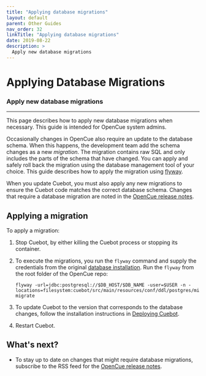 ```yaml
---
title: "Applying database migrations"
layout: default
parent: Other Guides
nav_order: 32
linkTitle: "Applying database migrations"
date: 2019-08-22
description: >
  Apply new database migrations
---
```


# Applying Database Migrations

### Apply new database migrations

---

This page describes how to apply new database migrations when necessary. This
guide is intended for OpenCue system admins.

Occasionally changes in OpenCue also require an update to the database schema.
When this happens, the development team add the schema changes as a new
*migration*. The migration contains raw SQL and only includes the parts of
the schema that have changed. You can apply and safely roll back the migration
using the database management tool of your choice. This guide describes how to
apply the migration using [flyway](https://flywaydb.org/).

When you update Cuebot, you must also apply any new migrations to ensure the
Cuebot code matches the correct database schema. Changes that require a
database migration are noted in the
[OpenCue release notes](https://www.opencue.io/blog/releases/).

## Applying a migration

To apply a migration:

1.  Stop Cuebot, by either killing the Cuebot process or stopping its
    container.

1.  To execute the migrations, you run the `flyway` command and supply the
    credentials from the original
    [database installation](/docs/getting-started/setting-up-the-database).
    Run the `flyway` from the root folder of the OpenCue repo:

    ```shell
    flyway -url=jdbc:postgresql://$DB_HOST/$DB_NAME -user=$USER -n -locations=filesystem:cuebot/src/main/resources/conf/ddl/postgres/migrations migrate
    ``` 

1.  To update Cuebot to the version that corresponds to the database changes,
    follow the installation instructions in
    [Deploying Cuebot](/docs/getting-started/deploying-cuebot).

1.  Restart Cuebot.

## What's next?

*   To stay up to date on changes that might require database migrations,
    subscribe to the RSS feed for the
    [OpenCue release notes](https://www.opencue.io/blog/releases/).
